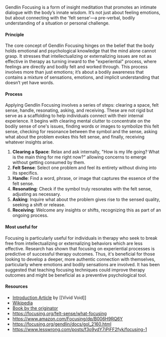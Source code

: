 
Gendlin Focusing is a form of insight meditation that promotes an intimate dialogue with the body’s innate wisdom. It’s not just about feeling emotions, but about connecting with the 'felt sense'—a pre-verbal, bodily understanding of a situation or personal challenge.

#### Principle

The core concept of Gendlin Focusing hinges on the belief that the body holds emotional and psychological knowledge that the mind alone cannot grasp. It stresses that intellectualizing or externalizing issues are not as effective in therapy as turning inward to the "experiential" process, where feelings are directly and bodily felt and worked through. This process involves more than just emotions; it’s about a bodily awareness that contains a mixture of sensations, emotions, and implicit understanding that doesn’t yet have words.
#### Process

Applying Gendlin Focusing involves a series of steps: clearing a space, felt sense, handle, resonating, asking, and receiving. These are not rigid but serve as a scaffolding to help individuals connect with their internal experience. It begins with clearing mental clutter to concentrate on the bodily sense of one's issues, finding words or images to symbolize this felt sense, checking for resonance between the symbol and the sense, asking what about the problem evokes this felt sense, and finally, receiving whatever insights arise​​.

1. **Clearing a Space**: Relax and ask internally, "How is my life going? What is the main thing for me right now?" allowing concerns to emerge without getting consumed by them​.
2. **Felt Sense**: Select one problem and feel its entirety without diving into its specifics​.
3. **Handle**: Find a word, phrase, or image that captures the essence of the felt sense​.
4. **Resonating**: Check if the symbol truly resonates with the felt sense, adjusting as necessary​.
5. **Asking**: Inquire what about the problem gives rise to the sensed quality, seeking a shift or release​.
6. **Receiving**: Welcome any insights or shifts, recognizing this as part of an ongoing process​.

#### Most useful for

Focusing is particularly useful for individuals in therapy who seek to break free from intellectualizing or externalizing behaviors which are less effective. Research has shown that focusing on experiential processes is predictive of successful therapy outcomes. Thus, it's beneficial for those looking to develop a deeper, more authentic connection with themselves, particularly where emotions and bodily sensations are involved. It has been suggested that teaching focusing techniques could improve therapy outcomes and might be beneficial as a preventive psychological tool.

#### Resources
- [Introduction Article](https://docs.google.com/document/d/1sCCSQGph1_0bwF1t_sPhsnAtNydwAK4Wazr26JKlaB8/edit) by [[Vivid Void]]
- [Wikipedia](https://en.wikipedia.org/wiki/Focusing_(psychotherapy))
- [Book by the originator](https://www.goodreads.com/en/book/show/666175)
- https://focusing.org/felt-sense/what-focusing
- https://www.amazon.com/Focusing/dp/B006H9RQ6Y
- https://focusing.org/gendlin/docs/gol_2160.html
- https://www.lesswrong.com/posts/f3o9ydY7iPjFF2fyk/focusing-1